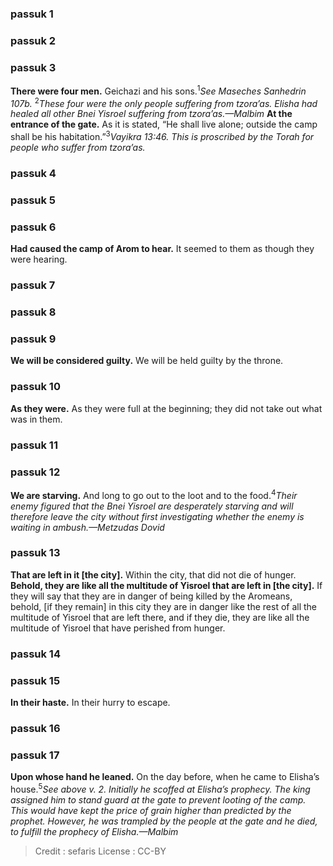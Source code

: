 
### passuk 1

### passuk 2

### passuk 3
<b>There were four men.</b> Geichazi and his sons.<sup>1</sup><i class="footnote">See Maseches Sanhedrin 107b.</i> <sup>2</sup><i class="footnote">These four were the only people suffering from <i>tzora’as</i>. Elisha had healed all other Bnei Yisroel suffering from <i>tzora’as</i>.—Malbim</i>
<b>At the entrance of the gate.</b> As it is stated, “He shall live alone; outside the camp shall be his habitation.”<sup>3</sup><i class="footnote">Vayikra 13:46. This is proscribed by the Torah for people who suffer from <i>tzora’as</i>.</i>

### passuk 4

### passuk 5

### passuk 6
<b>Had caused the camp of Arom to hear.</b> It seemed to them as though they were hearing.

### passuk 7

### passuk 8

### passuk 9
<b>We will be considered guilty.</b> We will be held guilty by the throne.

### passuk 10
<b>As they were.</b> As they were full at the beginning; they did not take out what was in them.

### passuk 11

### passuk 12
<b>We are starving.</b> And long to go out to the loot and to the food.<sup>4</sup><i class="footnote">Their enemy figured that the Bnei Yisroel are desperately starving and will therefore leave the city without first investigating whether the enemy is waiting in ambush.—Metzudas Dovid</i>

### passuk 13
<b>That are left in it [the city].</b> Within the city, that did not die of hunger. 
<b>Behold, they are like all the multitude of Yisroel that are left in [the city].</b> If they will say that they are in danger of being killed by the Aromeans, behold, [if they remain] in this city they are in danger like the rest of all the multitude of Yisroel that are left there, and if they die, they are like all the multitude of Yisroel that have perished from hunger.

### passuk 14

### passuk 15
<b>In their haste.</b> In their hurry to escape.

### passuk 16

### passuk 17
<b>Upon whose hand he leaned.</b> On the day before, when he came to Elisha’s house.<sup>5</sup><i class="footnote">See above v. 2. Initially he scoffed at Elisha’s prophecy. The king assigned him to stand guard at the gate to prevent looting of the camp. This would have kept the price of grain higher than predicted by the prophet. However, he was trampled by the people at the gate and he died, to fulfill the prophecy of Elisha.—Malbim </i>

>Credit : sefaris
>License : CC-BY